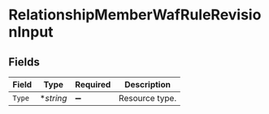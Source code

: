 # RelationshipMemberWafRuleRevisionInput


## Fields

| Field              | Type               | Required           | Description        |
| ------------------ | ------------------ | ------------------ | ------------------ |
| `Type`             | **string*          | :heavy_minus_sign: | Resource type.     |